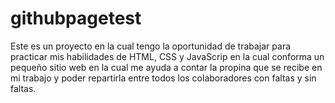 # githubpagetest
Este es un proyecto en la cual tengo la oportunidad de trabajar para practicar mis habilidades de HTML, CSS y JavaScrip en la cual conforma un pequeño sitio web en la cual me ayuda a contar la propina que se recibe en mi trabajo y poder repartirla entre todos los colaboradores con faltas y sin faltas.
